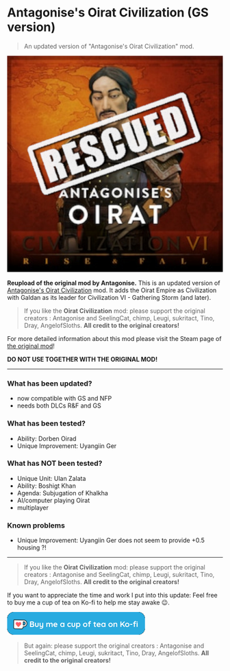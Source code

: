 # Antagonise's Oirat Civilization (GS version)
> An updated version of "Antagonise's Oirat Civilization" mod.

![Logo](logo.jpg)


**Reupload of the original mod by Antagonise.**
This is an updated version of [Antagonise's Oirat Civilization](https://steamcommunity.com/sharedfiles/filedetails/?id=1232716143]) mod. It adds the Oirat Empire as Civilization with Galdan as its leader for Civilization VI - Gathering Storm (and later).

> If you like the **Oirat Civilization** mod: please support the original creators : Antagonise and SeelingCat, chimp, Leugi, sukritact, Tino, Dray, AngelofSloths. **All credit to the original creators!**

For more detailed information about this mod please visit the Steam page of [the original mod](https://steamcommunity.com/sharedfiles/filedetails/?id=1232716143])!

**DO NOT USE TOGETHER WITH THE ORIGINAL MOD!**

---
### What has been updated?
- now compatible with GS and NFP
- needs both DLCs R&F and GS

### What has been tested?
- Ability: Dorben Oirad
- Unique Improvement: Uyangiin Ger

### What has NOT been tested?
- Unique Unit: Ulan Zalata
- Ability: Boshigt Khan
- Agenda: Subjugation of Khalkha
- AI/computer playing Oirat
- multiplayer

### Known problems
- Unique Improvement: Uyangiin Ger does not seem to provide +0.5 housing ?!


---
> If you like the **Oirat Civilization** mod: please support the original creators : Antagonise and SeelingCat, chimp, Leugi, sukritact, Tino, Dray, AngelofSloths. **All credit to the original creators!**

If you want to appreciate the time and work I put into this update:
Feel free to buy me a cup of tea on Ko-fi to help me stay awake 😉.

[<img src="Ko-Fi-Humpel.png">](https://ko-fi.com/humpel)

> But again: please support the original creators : Antagonise and SeelingCat, chimp, Leugi, sukritact, Tino, Dray, AngelofSloths. **All credit to the original creators!**
